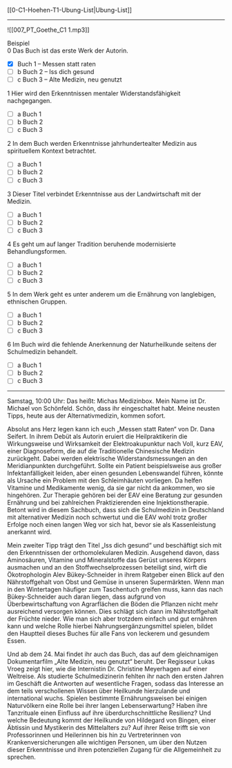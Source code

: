 [[0-C1-Hoehen-T1-Ubung-List|Ubung-List]]

---
![[007_PT_Goethe_C1 1.mp3]]

Beispiel  
0 Das Buch ist das erste Werk der Autorin.  
- [x] Buch 1 –  Messen statt raten  
- [ ] b Buch 2 – Iss dich gesund  
- [ ] c Buch 3 – Alte Medizin, neu genutzt  

1 Hier wird den Erkenntnissen mentaler Widerstandsfähigkeit nachgegangen.  
- [ ] a Buch 1  
- [ ] b Buch 2  
- [ ] c Buch 3  

2 In dem Buch werden Erkenntnisse jahrhundertealter Medizin aus spirituellem Kontext betrachtet.  
- [ ] a Buch 1  
- [ ] b Buch 2  
- [ ] c Buch 3  

3 Dieser Titel verbindet Erkenntnisse aus der Landwirtschaft mit der Medizin.  
- [ ] a Buch 1  
- [ ] b Buch 2  
- [ ] c Buch 3  

4 Es geht um auf langer Tradition beruhende modernisierte Behandlungsformen.  
- [ ] a Buch 1  
- [ ] b Buch 2  
- [ ] c Buch 3  

5 In dem Werk geht es unter anderem um die Ernährung von langlebigen, ethnischen Gruppen.  
- [ ] a Buch 1  
- [ ] b Buch 2  
- [ ] c Buch 3  

6 Im Buch wird die fehlende Anerkennung der Naturheilkunde seitens der Schulmedizin behandelt.  
- [ ] a Buch 1  
- [ ] b Buch 2  
- [ ] c Buch 3  

---


Samstag, 10:00 Uhr: Das heißt: Michas Medizinbox. Mein Name ist Dr. Michael von Schönfeld. Schön, dass ihr eingeschaltet habt. Meine neusten Tipps, heute aus der Alternativmedizin, kommen sofort.

Absolut ans Herz legen kann ich euch „Messen statt Raten“ von Dr. Dana Seifert. In ihrem Debüt als Autorin eruiert die Heilpraktikerin die Wirkungsweise und Wirksamkeit der Elektroakupunktur nach Voll, kurz EAV, einer Diagnoseform, die auf die Traditionelle Chinesische Medizin zurückgeht. Dabei werden elektrische Widerstandsmessungen an den Meridianpunkten durchgeführt. Sollte ein Patient beispielsweise aus großer Infektanfälligkeit leiden, aber einen gesunden Lebenswandel führen, könnte als Ursache ein Problem mit den Schleimhäuten vorliegen. Da helfen Vitamine und Medikamente wenig, da sie gar nicht da ankommen, wo sie hingehören. Zur Therapie gehören bei der EAV eine Beratung zur gesunden Ernährung und bei zahlreichen Praktizierenden eine Injektionstherapie. Betont wird in diesem Sachbuch, dass sich die Schulmedizin in Deutschland mit alternativer Medizin noch schwertut und die EAV wohl trotz großer Erfolge noch einen langen Weg vor sich hat, bevor sie als Kassenleistung anerkannt wird.

Mein zweiter Tipp trägt den Titel „Iss dich gesund“ und beschäftigt sich mit den Erkenntnissen der orthomolekularen Medizin. Ausgehend davon, dass Aminosäuren, Vitamine und Mineralstoffe das Gerüst unseres Körpers ausmachen und an den Stoffwechselprozessen beteiligt sind, wirft die Ökotrophologin Alev Bükey-Schneider in ihrem Ratgeber einen Blick auf den Nährstoffgehalt von Obst und Gemüse in unseren Supermärkten. Wenn man in den Wintertagen häufiger zum Taschentuch greifen muss, kann das nach Bükey-Schneider auch daran liegen, dass aufgrund von Überbewirtschaftung von Agrarflächen die Böden die Pflanzen nicht mehr ausreichend versorgen können. Dies schlägt sich dann im Nährstoffgehalt der Früchte nieder. Wie man sich aber trotzdem einfach und gut ernähren kann und welche Rolle hierbei Nahrungsergänzungsmittel spielen, bildet den Hauptteil dieses Buches für alle Fans von leckerem und gesundem Essen.

Und ab dem 24. Mai findet ihr auch das Buch, das auf dem gleichnamigen Dokumentarfilm „Alte Medizin, neu genutzt“ beruht. Der Regisseur Lukas Vroeg zeigt hier, wie die Internistin Dr. Christine Meyerhagen auf einer Weltreise. Als studierte Schulmedizinerin fehlten ihr nach den ersten Jahren im Geschäft die Antworten auf wesentliche Fragen, sodass das Interesse an dem teils verschollenen Wissen über Heilkunde hierzulande und international wuchs. Spielen bestimmte Ernährungsweisen bei einigen Naturvölkern eine Rolle bei ihrer langen Lebenserwartung? Haben ihre Tanzrituale einen Einfluss auf ihre überdurchschnittliche Resilienz? Und welche Bedeutung kommt der Heilkunde von Hildegard von Bingen, einer Äbtissin und Mystikerin des Mittelalters zu? Auf ihrer Reise trifft sie von Professorinnen und Heilerinnen bis hin zu Vertreterinnen von Krankenversicherungen alle wichtigen Personen, um über den Nutzen dieser Erkenntnisse und ihren potenziellen Zugang für die Allgemeinheit zu sprechen.